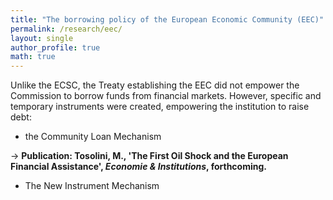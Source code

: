 ```yaml
---
title: "The borrowing policy of the European Economic Community (EEC)"
permalink: /research/eec/
layout: single
author_profile: true
math: true
---
```

Unlike the ECSC, the Treaty establishing the EEC did not empower the Commission to borrow funds from financial markets. However, specific and temporary instruments were created, empowering the institution to raise debt:

- the Community Loan Mechanism


→ **Publication: Tosolini, M., 'The First Oil Shock and the European Financial Assistance', _Economie & Institutions_, forthcoming.**


- The New Instrument Mechanism
